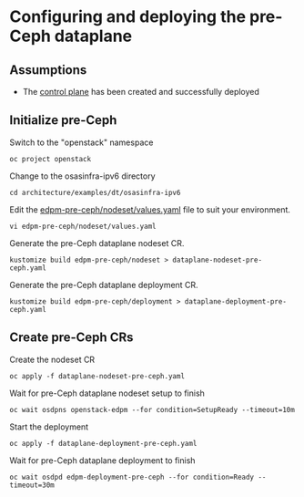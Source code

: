 # Configuring and deploying the pre-Ceph dataplane

## Assumptions

- The [control plane](control-plane.md) has been created and successfully deployed

## Initialize pre-Ceph

Switch to the "openstack" namespace
```
oc project openstack
```
Change to the osasinfra-ipv6 directory
```
cd architecture/examples/dt/osasinfra-ipv6
```
Edit the [edpm-pre-ceph/nodeset/values.yaml](edpm-pre-ceph/nodeset/values.yaml) file to suit
your environment.
```
vi edpm-pre-ceph/nodeset/values.yaml
```
Generate the pre-Ceph dataplane nodeset CR.
```
kustomize build edpm-pre-ceph/nodeset > dataplane-nodeset-pre-ceph.yaml
```
Generate the pre-Ceph dataplane deployment CR.
```
kustomize build edpm-pre-ceph/deployment > dataplane-deployment-pre-ceph.yaml
```

## Create pre-Ceph CRs

Create the nodeset CR
```
oc apply -f dataplane-nodeset-pre-ceph.yaml
```
Wait for pre-Ceph dataplane nodeset setup to finish
```
oc wait osdpns openstack-edpm --for condition=SetupReady --timeout=10m
```

Start the deployment
```
oc apply -f dataplane-deployment-pre-ceph.yaml
```

Wait for pre-Ceph dataplane deployment to finish
```
oc wait osdpd edpm-deployment-pre-ceph --for condition=Ready --timeout=30m
```
